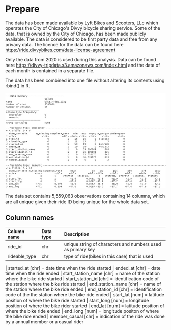 # Prepare

The data has been made available by Lyft Bikes and Scooters, LLc which operates the City of Chicago's Divvy bicycle sharing service. Some of the data, that is owned by the City of Chicago, has been made publicly available. The data is considered to be first party data and free from any privacy data. The licence for the data can be found here <https://ride.divvybikes.com/data-license-agreement>

Only the data from 2020 is used during this analysis. Data can be found here <https://divvy-tripdata.s3.amazonaws.com/index.html> and the data of each month is contained in a separate file.

The data has been combined into one file without altering its contents using rbind() in R.

![skim_raw](pictures/skim_r_raw.jpg)

The data set contains 5,559,063 observations containing 14 columns, which are all unique given their ride ID being unique for the whole data set.

## Column names

|Column name   |Data type     |   Description                                             | 
|:-------------|:-------------|:----------------------------------------------------------| 
| ride_id      | chr          |unique string of characters and numbers used as primary key|
| rideable_type| chr          |type of ride(bikes in this case) that is used              |

| started_at [chr] = date time when the ride started
| ended_at [chr] = date time when the ride ended
| start_station_name [chr] = name of the station where the bike ride started
| start_station_id [chr] = identification code of the station where the bike ride started
| end_station_name [chr] = name of the station where the bike ride ended
| end_station_id [chr] = identification code of the the station where the bike ride ended
| start_lat [num] = latitude position of where the bike ride started
| start_long [num] = longitude position of where the bike rider started
| end_lat [num] = latitude position of where the bike ride ended
| end_long [num] = longitude positon of where the bike ride ended
| member_casual [chr] = indication of the ride was done by a annual member or a casual rider
